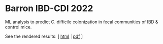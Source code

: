 # Barron IBD-CDI 2022

ML analysis to predict C. difficile colonization in fecal communities of IBD & control mice.

See the rendered results: [ [html](docs/ml-sections.html) | [pdf](docs/ml-sections.pdf) ]
